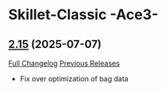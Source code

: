 # Skillet-Classic  -Ace3-

## [2.15](https://github.com/b-morgan/Skillet-Classic/tree/2.15) (2025-07-07)
[Full Changelog](https://github.com/b-morgan/Skillet-Classic/compare/2.14...2.15) [Previous Releases](https://github.com/b-morgan/Skillet-Classic/releases)

- Fix over optimization of bag data  
